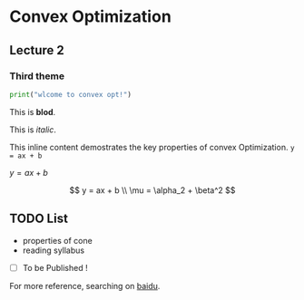 # Convex Optimization
## Lecture 2
### Third theme

```python
print("wlcome to convex opt!")
```

This is **blod**.

This is *italic*.

This inline content demostrates the key properties of convex Optimization.  `y = ax + b`

$y = ax + b$

$$
y =  ax + b \\
\mu = \alpha_2 + \beta^2
$$


## TODO List
-  properties of cone
-  reading syllabus  
- [ ] To be Published !

For more reference, searching on [baidu](baidu.com).